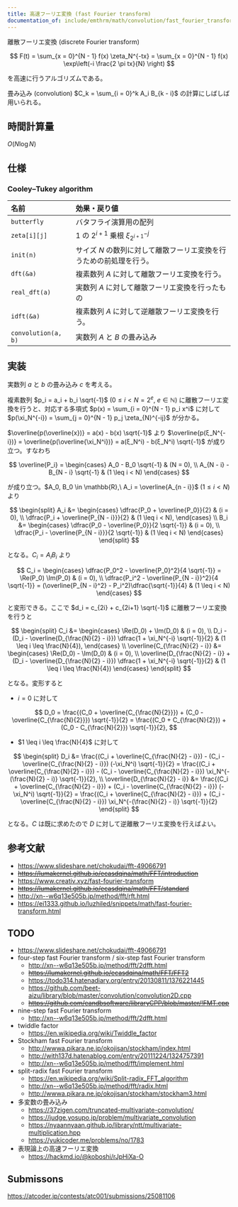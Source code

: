 ```yaml
---
title: 高速フーリエ変換 (fast Fourier transform)
documentation_of: include/emthrm/math/convolution/fast_fourier_transform.hpp
---
```


離散フーリエ変換 (discrete Fourier transform)

$$
  F(t) = \sum_{x = 0}^{N - 1} f(x) \zeta_N^{-tx} = \sum_{x = 0}^{N - 1} f(x) \exp\left(-i \frac{2 \pi tx}{N} \right)
$$

を高速に行うアルゴリズムである。

畳み込み (convolution) $C_k = \sum_{i = 0}^k A_i B_{k - i}$ の計算にしばしば用いられる。



## 時間計算量

$O(N\log{N})$


## 仕様

### Cooley–Tukey algorithm

|名前|効果・戻り値|
|:--|:--|
|`butterfly`|バタフライ演算用の配列|
|`zeta[i][j]`|$1$ の $2^{i + 1}$ 乗根 $\xi_{2^{i + 1}}^{-j}$|
|`init(n)`|サイズ $N$ の数列に対して離散フーリエ変換を行うための前処理を行う。|
|`dft(&a)`|複素数列 $A$ に対して離散フーリエ変換を行う。|
|`real_dft(a)`|実数列 $A$ に対して離散フーリエ変換を行ったもの|
|`idft(&a)`|複素数列 $A$ に対して逆離散フーリエ変換を行う。|
|`convolution(a, b)`|実数列 $A$ と $B$ の畳み込み|


## 実装

実数列 $a$ と $b$ の畳み込み $c$ を考える。

複素数列 $p_i = a_i + b_i \sqrt{-1}$ ($0 \leq i < N = 2^e,\ e \in \mathbb{N}$) に離散フーリエ変換を行うと、対応する多項式 $p(x) = \sum_{i = 0}^{N - 1} p_i x^i$ に対して $p(\xi_N^{-i}) = \sum_{j = 0}^{N - 1} p_j \zeta_{N}^{-ij}$ が分かる。

$\overline{p(\overline{x})} = a(x) - b(x) \sqrt{-1}$ より $\overline{p(ξ_N^{-i})} = \overline{p(\overline{\xi_N^i})} = a(ξ_N^i) - b(ξ_N^i) \sqrt{-1}$ が成り立つ。すなわち

$$
  \overline{P_i} =
  \begin{cases}
    A_0 - B_0 \sqrt{-1} & (N = 0), \\
    A_{N - i} - B_{N - i} \sqrt{-1} & (1 \leq i < N)
  \end{cases}
$$

が成り立つ。$A_0, B_0 \in \mathbb{R},\ A_i = \overline{A_{n - i}}$ ($1 \leq i < N$) より

$$
  \begin{split}
    A_i &=
    \begin{cases}
      \dfrac{P_0 + \overline{P_0}}{2} & (i = 0), \\
      \dfrac{P_i + \overline{P_{N - i}}}{2} & (1 \leq i < N),
    \end{cases} \\
    B_i &=
    \begin{cases}
      \dfrac{P_0 - \overline{P_0}}{2 \sqrt{-1}} & (i = 0), \\
      \dfrac{P_i - \overline{P_{N - i}}}{2 \sqrt{-1}} & (1 \leq i < N)
    \end{cases}
  \end{split}
$$

となる。$C_i = A_i B_i$ より

$$
  C_i =
  \begin{cases}
    \dfrac{P_0^2 - \overline{P_0}^2}{4 \sqrt{-1}} = \Re(P_0) \Im(P_0) & (i = 0), \\
    \dfrac{P_i^2 - \overline{P_{N - i}}^2}{4 \sqrt{-1}} = (\overline{P_{N - i}^2} - P_i^2)\dfrac{\sqrt{-1}}{4} & (1 \leq i < N)
  \end{cases}
$$

と変形できる。ここで $d_i = c_{2i} + c_{2i+1} \sqrt{-1}$ に離散フーリエ変換を行うと

$$
  \begin{split}
    C_i &=
    \begin{cases}
      \Re(D_0) + \Im(D_0) & (i = 0), \\
      D_i - (D_i - \overline{D_{\frac{N}{2} - i}}) \dfrac{1 + \xi_N^{-i} \sqrt{-1}}{2} & (1 \leq i \leq \frac{N}{4}),
    \end{cases} \\
    \overline{C_{\frac{N}{2} - i}} &=
    \begin{cases}
      \Re(D_0) - \Im(D_0) & (i = 0), \\
      \overline{D_{\frac{N}{2} - i}} + (D_i - \overline{D_{\frac{N}{2} - i}}) \dfrac{1 + \xi_N^{-i} \sqrt{-1}}{2} & (1 \leq i \leq \frac{N}{4})
    \end{cases}
  \end{split}
$$

となる。変形すると

- $i = 0$ に対して

$$
  D_0 = \frac{(C_0 + \overline{C_{\frac{N}{2}}}) + (C_0 - \overline{C_{\frac{N}{2}}}) \sqrt{-1}}{2} = \frac{(C_0 + C_{\frac{N}{2}}) + (C_0 - C_{\frac{N}{2}}) \sqrt{-1}}{2},
$$

- $1 \leq i \leq \frac{N}{4}$ に対して

$$
  \begin{split}
    D_i &= \frac{(C_i + \overline{C_{\frac{N}{2} - i}}) - (C_i - \overline{C_{\frac{N}{2} - i}}) (-\xi_N^i) \sqrt{-1}}{2} = \frac{(C_i + \overline{C_{\frac{N}{2} - i}}) - (C_i - \overline{C_{\frac{N}{2} - i}}) \xi_N^{-(\frac{N}{2} - i)} \sqrt{-1}}{2}, \\
    \overline{D_{\frac{N}{2} - i}} &= \frac{(C_i + \overline{C_{\frac{N}{2} - i}}) + (C_i - \overline{C_{\frac{N}{2} - i}}) (-\xi_N^i) \sqrt{-1}}{2} = \frac{(C_i + \overline{C_{\frac{N}{2} - i}}) + (C_i - \overline{C_{\frac{N}{2} - i}}) \xi_N^{-(\frac{N}{2} - i)} \sqrt{-1}}{2}
  \end{split}
$$

となる。$C$ は既に求めたので $D$ に対して逆離散フーリエ変換を行えばよい。


## 参考文献

- https://www.slideshare.net/chokudai/fft-49066791
- ~~https://lumakernel.github.io/ecasdqina/math/FFT/introduction~~
- https://www.creativ.xyz/fast-fourier-transform
- ~~https://lumakernel.github.io/ecasdqina/math/FFT/standard~~
- http://xn--w6q13e505b.jp/method/fft/rft.html
- https://ei1333.github.io/luzhiled/snippets/math/fast-fourier-transform.html


## TODO

- https://www.slideshare.net/chokudai/fft-49066791
- four-step fast Fourier transform / six-step fast Fourier transform
  - http://xn--w6q13e505b.jp/method/fft/2dfft.html
  - ~~https://lumakernel.github.io/ecasdqina/math/FFT/FFT2~~
  - https://todo314.hatenadiary.org/entry/20130811/1376221445
  - https://github.com/beet-aizu/library/blob/master/convolution/convolution2D.cpp
  - ~~https://github.com/eandbsoftware/libraryCPP/blob/master/!FMT.cpp~~
- nine-step fast Fourier transform
  - http://xn--w6q13e505b.jp/method/fft/2dfft.html
- twiddle factor
  - https://en.wikipedia.org/wiki/Twiddle_factor
- Stockham fast Fourier transform
  - http://wwwa.pikara.ne.jp/okojisan/stockham/index.html
  - http://with137d.hatenablog.com/entry/20111224/1324757391
  - http://xn--w6q13e505b.jp/method/fft/implement.html
- split-radix fast Fourier transform
  - https://en.wikipedia.org/wiki/Split-radix_FFT_algorithm
  - http://xn--w6q13e505b.jp/method/fft/radix.html
  - http://wwwa.pikara.ne.jp/okojisan/stockham/stockham3.html
- 多変数の畳み込み
  - https://37zigen.com/truncated-multivariate-convolution/
  - https://judge.yosupo.jp/problem/multivariate_convolution
  - https://nyaannyaan.github.io/library/ntt/multivariate-multiplication.hpp
  - https://yukicoder.me/problems/no/1783
- 表現論上の高速フーリエ変換
  - https://hackmd.io/@koboshi/rJpHiXa-O


## Submissons

https://atcoder.jp/contests/atc001/submissions/25081106
